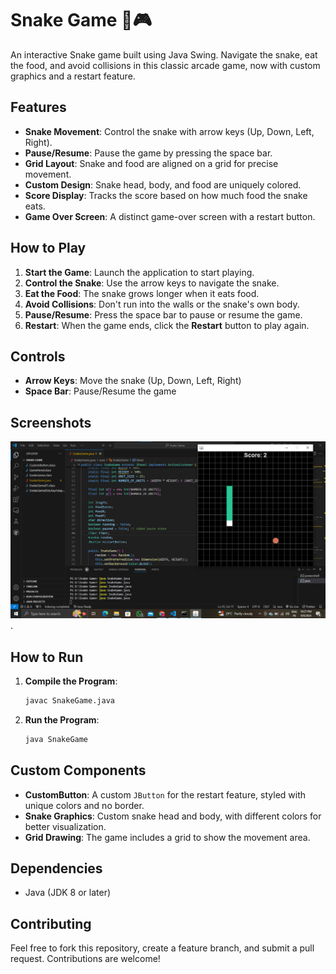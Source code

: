 # Snake Game 🐍🎮

An interactive Snake game built using Java Swing. Navigate the snake, eat the food, and avoid collisions in this classic arcade game, now with custom graphics and a restart feature.

## Features

- **Snake Movement**: Control the snake with arrow keys (Up, Down, Left, Right).
- **Pause/Resume**: Pause the game by pressing the space bar.
- **Grid Layout**: Snake and food are aligned on a grid for precise movement.
- **Custom Design**: Snake head, body, and food are uniquely colored.
- **Score Display**: Tracks the score based on how much food the snake eats.
- **Game Over Screen**: A distinct game-over screen with a restart button.

## How to Play

1. **Start the Game**: Launch the application to start playing.
2. **Control the Snake**: Use the arrow keys to navigate the snake.
3. **Eat the Food**: The snake grows longer when it eats food.
4. **Avoid Collisions**: Don't run into the walls or the snake's own body.
5. **Pause/Resume**: Press the space bar to pause or resume the game.
6. **Restart**: When the game ends, click the **Restart** button to play again.

## Controls

- **Arrow Keys**: Move the snake (Up, Down, Left, Right)
- **Space Bar**: Pause/Resume the game

## Screenshots

![snake output](image/output_screenshot.png).

## How to Run

1. **Compile the Program**:

    ```bash
    javac SnakeGame.java
    ```

2. **Run the Program**:

    ```bash
    java SnakeGame
    ```

## Custom Components

- **CustomButton**: A custom `JButton` for the restart feature, styled with unique colors and no border.
- **Snake Graphics**: Custom snake head and body, with different colors for better visualization.
- **Grid Drawing**: The game includes a grid to show the movement area.

## Dependencies

- Java (JDK 8 or later)

## Contributing

Feel free to fork this repository, create a feature branch, and submit a pull request. Contributions are welcome!
